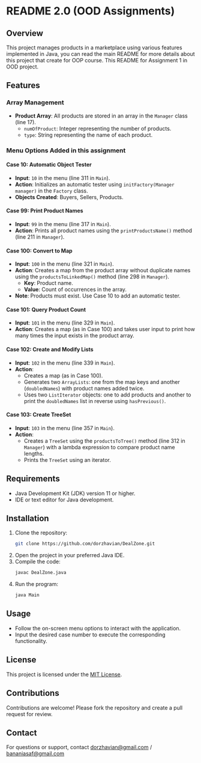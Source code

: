 # README 2.0 (OOD Assignments)

## Overview
This project manages products in a marketplace using various features implemented in Java, you can read the main README for more details about this project that create for OOP course. This README for Assignment 1 in OOD project.
## Features

### Array Management
- **Product Array**: All products are stored in an array in the `Manager` class (line 17).
    - `numOfProduct`: Integer representing the number of products.
    - `type`: String representing the name of each product.

### Menu Options Added in this assignment

#### Case 10: Automatic Object Tester
- **Input**: `10` in the menu (line 311 in `Main`).
- **Action**: Initializes an automatic tester using `initFactory(Manager manager)` in the `Factory` class.
- **Objects Created**: Buyers, Sellers, Products.

#### Case 99: Print Product Names
- **Input**: `99` in the menu (line 317 in `Main`).
- **Action**: Prints all product names using the `printProductsName()` method (line 211 in `Manager`).

#### Case 100: Convert to Map
- **Input**: `100` in the menu (line 321 in `Main`).
- **Action**: Creates a map from the product array without duplicate names using the `productsToLinkedMap()` method (line 298 in `Manager`).
    - **Key**: Product name.
    - **Value**: Count of occurrences in the array.
- **Note**: Products must exist. Use Case 10 to add an automatic tester.

#### Case 101: Query Product Count
- **Input**: `101` in the menu (line 329 in `Main`).
- **Action**: Creates a map (as in Case 100) and takes user input to print how many times the input exists in the product array.

#### Case 102: Create and Modify Lists
- **Input**: `102` in the menu (line 339 in `Main`).
- **Action**:
    - Creates a map (as in Case 100).
    - Generates two `ArrayLists`: one from the map keys and another (`doubledNames`) with product names added twice.
    - Uses two `ListIterator` objects: one to add products and another to print the `doubledNames` list in reverse using `hasPrevious()`.

#### Case 103: Create TreeSet
- **Input**: `103` in the menu (line 357 in `Main`).
- **Action**:
    - Creates a `TreeSet` using the `productsToTree()` method (line 312 in `Manager`) with a lambda expression to compare product name lengths.
    - Prints the `TreeSet` using an iterator.

## Requirements
- Java Development Kit (JDK) version 11 or higher.
- IDE or text editor for Java development.

## Installation
1. Clone the repository:
   ```bash
   git clone https://github.com/dorzhavian/DealZone.git
   ```
2. Open the project in your preferred Java IDE.
3. Compile the code:
   ```bash
   javac DealZone.java
   ```
4. Run the program:
   ```bash
   java Main
   ```

## Usage
- Follow the on-screen menu options to interact with the application.
- Input the desired case number to execute the corresponding functionality.

## License
This project is licensed under the [MIT License](LICENSE).

## Contributions
Contributions are welcome! Please fork the repository and create a pull request for review.

## Contact
For questions or support, contact dorzhavian@gmail.com / bananiasaf@gmail.com
